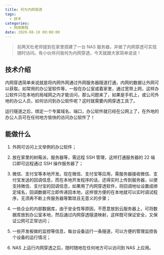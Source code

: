 ```yaml
---
title: 何为内网穿透
tags:
  - 技术
categories:
  - 网络教程
date: 2020-08-10 00:00:00
---
```


> 前两天杜老师提到在家里搭建了一台 NAS 服务器，并做了内网穿透可实现随时访问。有小伙伴问我何为内网穿透，今天就跟大家简单说说！

<!-- more -->

## 技术介绍

内网穿透简单来说就是将内网外网通过外网服务器隧道打通，内网的数据让外网可以获取。如常用的办公室软件等，一般在办公室或着家里，通过宽带上网，这样办公软件只在本地的局域网之内才能访问，那么问题来了，如果是手机上，或公司外地的办公人员，如何访问到办公软件呢？这时就需要内网穿透工具了。

运行隧道之后，绑定一个专属域名、端口，办公软件就已经在公网上了，在外地的办公人员可在任何地方愉快的访问办公软件了！

## 能做什么

1. 外网可访问上文举例的办公软件；

2. 放在家里的树莓派，服务器等，需远程 SSH 管理，这样打通服务器的 22 端口即可远程通过 SSH 操作服务器了；

3. 微信、支付宝等本地开发。现在微信、支付宝等应用，需服务器接收微信、支付宝发送的回调信息，而在本地开发程序的话，还得实时上传到服务器，以便支持微信、支付宝的回调信息，如果用了内网穿透软件，将回调地址设置成绑定域名，回调数据可立即传递回本地，这样很方便的在本地就可以实时调试程序，无须再不断上传服务器等繁琐且无意义的步骤；

4. 一些企业的内部数据库，由于安全性等原因，不愿意放到云服务器上，可将数据库放到办公室本地，然后通过内网穿透隧道映射，这样既可保证安全，又保证公网可正常访问；

5. 一些开发板做的监控等信息，每台设备运行一条隧道，可以方便的管理监控各个设备的运行情况；

6. NAS 上运行内网穿透之后，随时随地在任何地方可以访问到 NAS 上应用。
